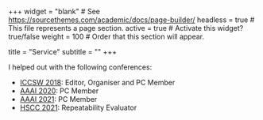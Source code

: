 +++
widget = "blank"  # See https://sourcethemes.com/academic/docs/page-builder/
headless = true  # This file represents a page section.
active = true  # Activate this widget? true/false
weight = 100  # Order that this section will appear.

title = "Service"
subtitle = ""
+++

I helped out with the following conferences:

* [ICCSW 2018](http://iccsw.doc.ic.ac.uk/2018/): Editor, Organiser and PC Member
* [AAAI 2020](https://aaai.org/Conferences/AAAI-20/): PC Member
* [AAAI 2021](https://aaai.org/Conferences/AAAI-21/): PC Member
* [HSCC 2021](https://hscc.acm.org/2021/): Repeatability Evaluator